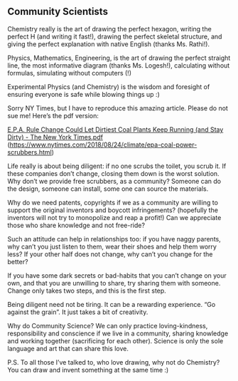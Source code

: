 ## Community Scientists

Chemistry really is the art of drawing the perfect hexagon, writing the perfect H (and writing it fast!), drawing the perfect skeletal structure, and giving the perfect explanation with native English (thanks Ms. Rathi!).

Physics, Mathematics, Engineering, is the art of drawing the perfect straight line, the most informative diagram (thanks Ms. Logesh!), calculating without formulas, simulating without computers (!)

Experimental Physics (and Chemistry) is the wisdom and foresight of ensuring everyone is safe while blowing things up :)

Sorry NY Times, but I have to reproduce this amazing article. Please do not sue me! Here’s the pdf version: 

[E.P.A. Rule Change Could Let Dirtiest Coal Plants Keep Running (and Stay Dirty) - The New York Times.pdf
](https://github.com/yuchenglim/Community-Scientists/blob/main/E.P.A.%20Rule%20Change%20Could%20Let%20Dirtiest%20Coal%20Plants%20Keep%20Running%20(and%20Stay%20Dirty)%20-%20The%20New%20York%20Times.pdf)
(https://www.nytimes.com/2018/08/24/climate/epa-coal-power-scrubbers.html)

Life really is about being diligent: if no one scrubs the toilet, you scrub it. If these companies don’t change, closing them down is the worst solution. Why don’t we provide free scrubbers, as a community? Someone can do the design, someone can install, some one can source the materials.

Why do we need patents, copyrights if we as a community are willing to support the original inventors and boycott infringements? (hopefully the inventors will not try to monopolize and reap a profit!) Can we appreciate those who share knowledge and not free-ride? 

Such an attitude can help in relationships too: if you have naggy parents, why can’t you just listen to them, wear their shoes and help them worry less? If your other half does not change, why can’t you change for the better?

If you have some dark secrets or bad-habits that you can’t change on your own, and that you are unwilling to share, try sharing them with someone. Change only takes two steps, and this is the first step.

Being diligent need not be tiring. It can be a rewarding experience. “Go against the grain”. It just takes a bit of creativity.

Why do Community Science? We can only practice loving-kindness, responsibility and conscience if we live in a community, sharing knowledge and working together (sacrificing for each other). Science is only the sole language and art that can share this love.

P.S. To all those I’ve talked to, who love drawing, why not do Chemistry? You can draw and invent something at the same time :)




